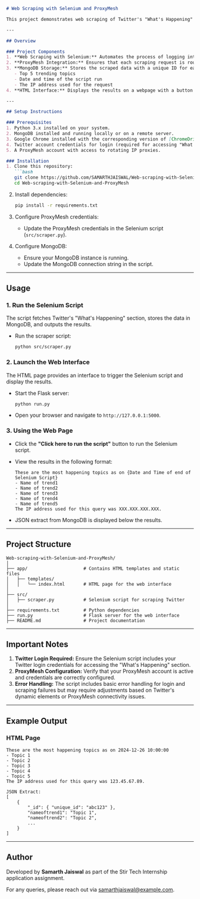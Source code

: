 ```markdown
# Web Scraping with Selenium and ProxyMesh

This project demonstrates web scraping of Twitter's "What's Happening" section using Selenium and ProxyMesh. The scraped data is stored in MongoDB and displayed on a simple HTML page.

---

## Overview

### Project Components
1. **Web Scraping with Selenium:** Automates the process of logging into Twitter and fetching the top 5 trending topics under the "What's Happening" section.
2. **ProxyMesh Integration:** Ensures that each scraping request is routed through a different IP address to prevent rate limiting and improve anonymity.
3. **MongoDB Storage:** Stores the scraped data with a unique ID for each run, including:
   - Top 5 trending topics
   - Date and time of the script run
   - The IP address used for the request
4. **HTML Interface:** Displays the results on a webpage with a button to trigger the Selenium script. The webpage also shows a JSON extract of the stored record.

---

## Setup Instructions

### Prerequisites
1. Python 3.x installed on your system.
2. MongoDB installed and running locally or on a remote server.
3. Google Chrome installed with the corresponding version of [ChromeDriver](https://chromedriver.chromium.org/downloads).
4. Twitter account credentials for login (required for accessing "What's Happening").
5. A ProxyMesh account with access to rotating IP proxies.

### Installation
1. Clone this repository:
   ```bash
   git clone https://github.com/SAMARTHJAISWAL/Web-scraping-with-Selenium-and-ProxyMesh.git
   cd Web-scraping-with-Selenium-and-ProxyMesh
   ```

2. Install dependencies:
   ```bash
   pip install -r requirements.txt
   ```

3. Configure ProxyMesh credentials:
   - Update the ProxyMesh credentials in the Selenium script (`src/scraper.py`).

4. Configure MongoDB:
   - Ensure your MongoDB instance is running.
   - Update the MongoDB connection string in the script.

---

## Usage

### 1. Run the Selenium Script
The script fetches Twitter's "What's Happening" section, stores the data in MongoDB, and outputs the results. 

- Run the scraper script:
  ```bash
  python src/scraper.py
  ```

### 2. Launch the Web Interface
The HTML page provides an interface to trigger the Selenium script and display the results.

- Start the Flask server:
  ```bash
  python run.py
  ```

- Open your browser and navigate to `http://127.0.0.1:5000`.

### 3. Using the Web Page
- Click the **"Click here to run the script"** button to run the Selenium script.
- View the results in the following format:
  ```
  These are the most happening topics as on {Date and Time of end of Selenium Script}
  - Name of trend1
  - Name of trend2
  - Name of trend3
  - Name of trend4
  - Name of trend5
  The IP address used for this query was XXX.XXX.XXX.XXX.
  ```

- JSON extract from MongoDB is displayed below the results.

---

## Project Structure

```
Web-scraping-with-Selenium-and-ProxyMesh/
│
├── app/                     # Contains HTML templates and static files
│   ├── templates/
│   │   └── index.html       # HTML page for the web interface
│
├── src/
│   ├── scraper.py           # Selenium script for scraping Twitter
│
├── requirements.txt         # Python dependencies
├── run.py                   # Flask server for the web interface
├── README.md                # Project documentation
```

---

## Important Notes
1. **Twitter Login Required:** Ensure the Selenium script includes your Twitter login credentials for accessing the "What's Happening" section.
2. **ProxyMesh Configuration:** Verify that your ProxyMesh account is active and credentials are correctly configured.
3. **Error Handling:** The script includes basic error handling for login and scraping failures but may require adjustments based on Twitter's dynamic elements or ProxyMesh connectivity issues.

---

## Example Output

### HTML Page
```
These are the most happening topics as on 2024-12-26 10:00:00
- Topic 1
- Topic 2
- Topic 3
- Topic 4
- Topic 5
The IP address used for this query was 123.45.67.89.

JSON Extract:
[
    {
        "_id": { "unique_id": "abc123" },
        "nameoftrend1": "Topic 1",
        "nameoftrend2": "Topic 2",
        ...
    }
]
```

---

## Author
Developed by **Samarth Jaiswal** as part of the Stir Tech Internship application assignment.

For any queries, please reach out via [samarthjaiswal@example.com](mailto:samarthjaiswal@example.com).
```
